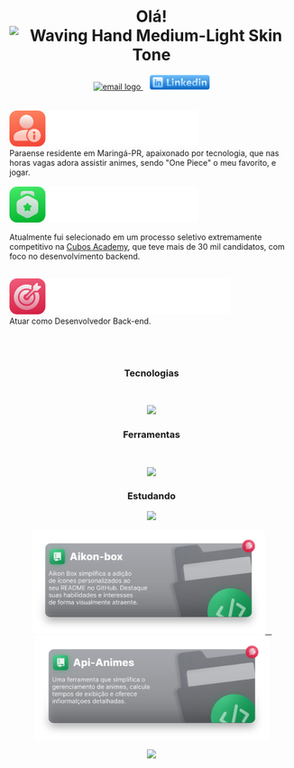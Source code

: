 <h1 align="center">Olá!<img src="https://raw.githubusercontent.com/Tarikul-Islam-Anik/Animated-Fluent-Emojis/master/Emojis/Hand%20gestures/Waving%20Hand%20Medium-Light%20Skin%20Tone.png" alt="Waving Hand Medium-Light Skin Tone" width="40" height="40" /></h1>
 
<div align="center"> 
  <a href="mailto:cleberSanches59@gmail.com"
 target="_blank">
    <img src="https://github.com/Cleber-Sanches/icons-github/blob/main/email.svg" height="26" alt="email logo"  />
  </a> &nbsp;&nbsp;
   <a href="https://www.linkedin.com/in/cleber-sanches-024414230/" target="_blank">
    <img src="https://github.com/Cleber-Sanches/GitHub-Style-Icons/blob/main/linkedin.svg" height="26" alt="LinkedIn logo"
/>
  </a>
</div>

</br>
</br>
<!--sobre-->
<div>
<img src="https://github.com/Cleber-Sanches/Cleber-Sanches/blob/main/sobre.svg"></br>
Paraense residente em Maringá-PR, apaixonado por tecnologia, que nas horas vagas adora assistir animes, sendo "One Piece" o meu favorito, e jogar.
 </div>
</
br>
</br>
<!--conquista-->
<div> 
 <img src="https://github.com/Cleber-Sanches/Cleber-Sanches/blob/main/conquista.svg"></br>
 <p>Atualmente fui selecionado em um processo seletivo extremamente competitivo na <a href="https://cubos.academy/" target="_blank">Cubos Academy</a>, que teve mais de 30 mil candidatos, com foco no desenvolvimento backend.</p>
</div>
</br>
<!-- Objetivo -->
<div>
 <img src="https://github.com/Cleber-Sanches/Cleber-Sanches/blob/main/objetivo.svg"></br>
 Atuar como Desenvolvedor Back-end.
</div>
 
              
</br>
</br>
</br>
<h3 align="center">Tecnologias</h3>
<br>
<!-- tecnologias 
<p align="center">
 <img src="https://github.com/Cleber-Sanches/Cleber-Sanches/blob/main/tecnologias-3.svg" style="width: 220px">
</p>
</br>
-->
<p align="center">
 
 <img src="https://www.aikonbox.com.br/icons?i=html,css,javascript,nodejs,jwt,postgresql,expressjs&size=55&p=4"/>
</p>

<h3 align="center">Ferramentas</h3>
<br>
<!-- ferramentas 
-->
<p align="center">
  <img src="https://www.aikonbox.com.br/icons?i=git,github,vscode,npm,insomnia,beekeeper,illustrator,photoshop,discord,notion&size=55&p=5"/>
</p>

<h3 align="center">Estudando</h3>

<p align="center">
  <img src="https://www.aikonbox.com.br/icons?i=php,reactjs&size=55"/>
</p>

<!-- cards repositórios -->
<p align="center">
 <a href="https://github.com/Cleber-Sanches/Aikon-box"><img src="https://github.com/Cleber-Sanches/Cleber-Sanches/blob/main/card-aikon-box.svg" style="width: 415px;">&nbsp;&nbsp;&nbsp;
 </a>
 <a href="https://github.com/Cleber-Sanches/Api-Animes"><img src="https://github.com/Cleber-Sanches/Cleber-Sanches/blob/main/card-api-animes.svg" style="width: 415px;">
  
 </a>
</p>

<div align="center">
<img src="https://profile-counter.glitch.me/{Cleber-Sanches}/count.svg" style="width: 90px">
 </div>
